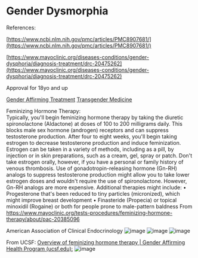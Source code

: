 # Gender Dysmorphia

References: 

[https://www.ncbi.nlm.nih.gov/pmc/articles/PMC8907681/](https://www.ncbi.nlm.nih.gov/pmc/articles/PMC8907681/)

[https://www.mayoclinic.org/diseases-conditions/gender-dysphoria/diagnosis-treatment/drc-20475262](https://www.mayoclinic.org/diseases-conditions/gender-dysphoria/diagnosis-treatment/drc-20475262)

Approval for 18yo and up


[Gender Affirming Treatment](file:///C:/Users/cnguyen/AppData/Local/Packages/Microsoft.Office.OneNote_8wekyb3d8bbwe/LocalState/EmbeddedFileFolder/7/Gender-Affirming%20Therapy.pdf)
[Transgender Medicine](file:///C:/Users/cnguyen/AppData/Local/Packages/Microsoft.Office.OneNote_8wekyb3d8bbwe/LocalState/EmbeddedFileFolder/8/AACE%20Transgender%20Health%20Slide%20Set%20v3.pdf)

Feminizing Hormone Therapy:  
Typically, you'll begin feminizing hormone therapy by taking the diuretic spironolactone (Aldactone) at doses of 100 to 200 milligrams daily. This blocks male sex hormone (androgen) receptors and can suppress testosterone production.
After four to eight weeks, you'll begin taking estrogen to decrease testosterone production and induce feminization. Estrogen can be taken in a variety of methods, including as a pill, by injection or in skin preparations, such as a cream, gel, spray or patch. Don't take estrogen orally, however, if you have a personal or family history of venous thrombosis. Use of gonadotropin-releasing hormone (Gn-RH) analogs to suppress testosterone production might allow you to take lower estrogen doses and wouldn't require the use of spironolactone. However, Gn-RH analogs are more expensive.
Additional therapies might include:
	• Progesterone that's been reduced to tiny particles (micronized), which might improve breast development
	• Finasteride (Propecia) or topical minoxidil (Rogaine) or both for people prone to male-pattern baldness
From <https://www.mayoclinic.org/tests-procedures/feminizing-hormone-therapy/about/pac-20385096> 

American Association of Clinical Endocrinology
![image](https://user-images.githubusercontent.com/122046056/227099588-30145ab3-329e-4515-99b6-0678b03e4687.png)
![image](https://user-images.githubusercontent.com/122046056/227099613-e0524dcc-0954-4389-9e90-f9af40e0a8da.png)
![image](https://user-images.githubusercontent.com/122046056/227099637-e9e9417f-f298-4d0e-952f-8beca3d95907.png)

From UCSF: [Overview of feminizing hormone therapy | Gender Affirming Health Program (ucsf.edu):](https://transcare.ucsf.edu/guidelines/feminizing-hormone-therapy)
![image](https://user-images.githubusercontent.com/122046056/227099773-8697bce4-af37-43b4-af44-f6997611bc9d.png)
